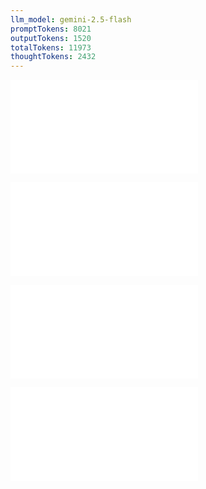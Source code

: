 ```yaml
---
llm_model: gemini-2.5-flash
promptTokens: 8021
outputTokens: 1520
totalTokens: 11973
thoughtTokens: 2432
---
```


![@](steps/_.3eb68380.md)

![@](steps/_.353112ae.md)

![@](steps/Please%20update%20CookBook%20with%20the%20above%20modifications.340ef61a.md)

![@](steps/response.c55c7cf6.md)